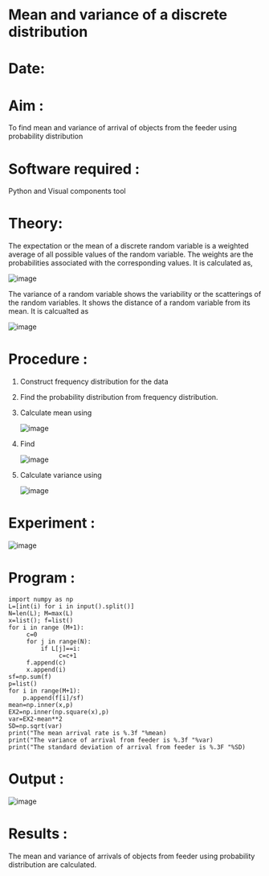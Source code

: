 #  Mean and variance of a discrete  distribution

# Date:

# Aim : 

To find mean and variance of arrival of objects from the feeder using probability distribution


# Software required :  

Python and Visual components tool

# Theory:

The expectation or the mean of a discrete random variable is a weighted average of all possible
values of the random variable. The weights are the probabilities associated with the corresponding values. 
It is calculated as,

![image](https://user-images.githubusercontent.com/103921593/192938463-e34177f4-f188-48a0-bda2-8f6d1d660ed2.png)

The variance of a random variable shows the variability or the scatterings of the random variables.
It shows the distance of a random variable from its mean. It is calcualted as

![image](https://user-images.githubusercontent.com/103921593/192938695-99fedc01-34d5-4d36-84df-5880e766ed0c.png)


# Procedure :

1. Construct frequency distribution for the data

2. Find the  probability distribution from frequency distribution.

3. Calculate mean using 
   
   ![image](https://user-images.githubusercontent.com/103921593/192940431-03b81777-c54d-4286-b4f4-82dfe7666b4c.png)

4. Find  
   
      ![image](https://user-images.githubusercontent.com/103921593/192940255-2d9dd746-6875-4a6d-877b-6da6cdb96ab1.png)

5.  Calculate variance using 
  
      ![image](https://user-images.githubusercontent.com/103921593/192942852-913550a9-fabe-4a55-b956-0487b18bbd97.png)


# Experiment :

![image](https://user-images.githubusercontent.com/103921593/229993174-5b67e57e-3e01-4ac4-9f83-410a932b22bf.png)

# Program :
```
import numpy as np 
L=[int(i) for i in input().split()] 
N=len(L); M=max(L) 
x=list(); f=list() 
for i in range (M+1): 
     c=0 
     for j in range(N): 
         if L[j]==i: 
              c=c+1 
     f.append(c) 
     x.append(i) 
sf=np.sum(f) 
p=list() 
for i in range(M+1): 
    p.append(f[i]/sf) 
mean=np.inner(x,p) 
EX2=np.inner(np.square(x),p) 
var=EX2-mean**2 
SD=np.sqrt(var) 
print("The mean arrival rate is %.3f "%mean) 
print("The variance of arrival from feeder is %.3f "%var) 
print("The standard deviation of arrival from feeder is %.3F "%SD)
```
# Output : 

![image](https://github.com/user-attachments/assets/dbff70f7-189e-4531-9116-558817d81b36)



# Results :
The mean and variance of arrivals of objects from feeder using probability distribution are calculated.

